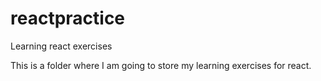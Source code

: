 # reactpractice
Learning react exercises

This is a folder where I am going to store my learning exercises for react.
